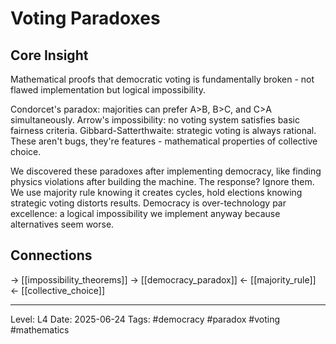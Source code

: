 # Voting Paradoxes

## Core Insight
Mathematical proofs that democratic voting is fundamentally broken - not flawed implementation but logical impossibility.

Condorcet's paradox: majorities can prefer A>B, B>C, and C>A simultaneously. Arrow's impossibility: no voting system satisfies basic fairness criteria. Gibbard-Satterthwaite: strategic voting is always rational. These aren't bugs, they're features - mathematical properties of collective choice.

We discovered these paradoxes after implementing democracy, like finding physics violations after building the machine. The response? Ignore them. We use majority rule knowing it creates cycles, hold elections knowing strategic voting distorts results. Democracy is over-technology par excellence: a logical impossibility we implement anyway because alternatives seem worse.

## Connections
→ [[impossibility_theorems]]
→ [[democracy_paradox]]
← [[majority_rule]]
← [[collective_choice]]

---
Level: L4
Date: 2025-06-24
Tags: #democracy #paradox #voting #mathematics